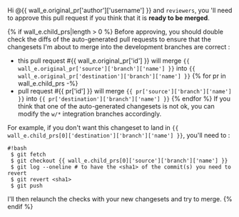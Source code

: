 Hi @{{ wall_e.original_pr['author']['username'] }} and `reviewers`,
you 'll need to approve this pull request if you think that it is
**ready to be merged**.

{% if wall_e.child_prs|length > 0 %}
Before approving, you should double check the diffs of the auto-generated
pull requests to ensure that the changesets I'm about to merge into the
development branches are correct :

* this pull request #{{ wall_e.original_pr['id'] }}
will merge `{{ wall_e.original_pr['source']['branch']['name'] }}`
into `{{ wall_e.original_pr['destination']['branch']['name'] }}`
{% for pr in wall_e.child_prs -%}
 * pull request #{{ pr['id'] }} will merge `{{ pr['source']['branch']['name'] }}`
 into `{{ pr['destination']['branch']['name'] }}`
{% endfor %}
If you think that one of the auto-generated changesets is not ok, you can
modify the `w/*` integration branches accordingly.

For example, if you don't want this changeset to land in
`{{ wall_e.child_prs[0]['destination']['branch']['name'] }}`,
you'll need to :

```
#!bash
 $ git fetch
 $ git checkout {{ wall_e.child_prs[0]['source']['branch']['name'] }}
 $ git log --oneline # to have the <sha1> of the commit(s) you need to revert
 $ git revert <sha1>
 $ git push
```
I'll then relaunch the checks with your new changesets and try to merge.
{% endif %}